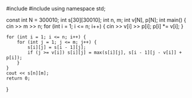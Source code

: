  #include <iostream>
#include <algorithm>
using namespace std;

const int N = 300010;
int s[30][30010];
int n, m;
int v[N], p[N];
int main() {
    cin >> m >> n;
    for (int i = 1; i <= n; i++) {
        cin >> v[i] >> p[i];
        p[i] *= v[i];
    }

    for (int i = 1; i <= n; i++) {
        for (int j = 1; j <= m; j++) {
            s[i][j] = s[i - 1][j];
            if (j >= v[i]) s[i][j] = max(s[i][j], s[i - 1][j - v[i]] + p[i]);
        }
    }
    cout << s[n][m];
    return 0;
}

